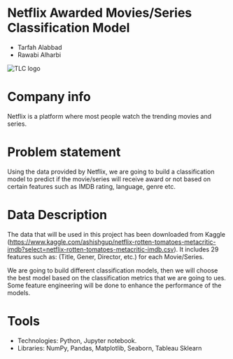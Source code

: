 # Netflix Awarded Movies/Series Classification Model
* Tarfah Alabbad
* Rawabi Alharbi

![TLC logo](https://upload.wikimedia.org/wikipedia/commons/thumb/0/08/Netflix_2015_logo.svg/2560px-Netflix_2015_logo.svg.png)


# Company info
Netflix is a platform where most people watch the trending movies and series.

# Problem statement
Using the data provided by Netflix, we are going to build a classification model to predict if the movie/series will receive award or not based on certain features such as IMDB rating, language, genre etc.

# Data Description
The data that will be used in this project has been downloaded from Kaggle (https://www.kaggle.com/ashishgup/netflix-rotten-tomatoes-metacritic-imdb?select=netflix-rotten-tomatoes-metacritic-imdb.csv). It includes 29 features such as: (Title, Gener, Director, etc.) for each Movie/Series.

We are going to build different classification models, then we will choose the best model based on the classification metrics that we are going to ues. Some feature engineering will be done to enhance the performance of the models.

# Tools
* Technologies: Python, Jupyter notebook.
* Libraries: NumPy, Pandas, Matplotlib, Seaborn, Tableau Sklearn

